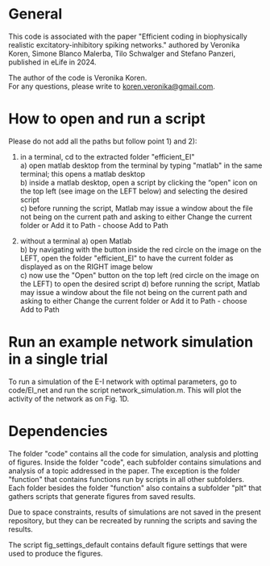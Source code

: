 # General
This code is associated with the paper "Efficient coding in biophysically realistic excitatory-inhibitory spiking networks." authored by Veronika Koren, Simone Blanco Malerba, Tilo Schwalger and Stefano Panzeri, published in eLife in 2024.

The author of the code is Veronika Koren.  
For any questions, please write to koren.veronika@gmail.com.

# How to open and run a script
Please do not add all the paths but follow point 1) and 2):

1) in a terminal, cd to the extracted folder "efficient_EI"  
a) open matlab desktop from the terminal by typing "matlab" in the same terminal; this opens a matlab desktop  
b) inside a matlab desktop, open a script by clicking the “open" icon on the top left (see image on the LEFT below) and selecting the desired script  
c) before running the script, Matlab may issue a window about the file not being on the current path and asking to either Change the current folder or Add it to Path - choose Add to Path

2) without a terminal
a) open Matlab  
b) by navigating with the button inside the red circle on the image on the LEFT, open the folder "efficient_EI" to have the current folder as displayed as on the RIGHT image below  
c) now use the "Open" button on the top left (red circle on the image on the LEFT) to open the desired script
d) before running the script, Matlab may issue a window about the file not being on the current path and asking to either Change the current folder or Add it to Path - choose Add to Path

# Run an example network simulation in a single trial

To run a simulation of the E-I network with optimal parameters, go to code/EI_net and run the script network_simulation.m. This will plot the activity of the network as on Fig. 1D.

# Dependencies

The folder "code" contains all the code for simulation, analysis and plotting of figures. Inside the folder "code", each subfolder contains simulations and analysis of a topic addressed in the paper. The exception is the folder "function" that contains functions run by scripts in all other subfolders. Each folder besides the folder "function" also contains a subfolder "plt" that gathers scripts that generate figures from saved results.

Due to space constraints, results of simulations are not saved in the present repository, but they can be recreated by running the scripts and saving the results.

The script fig_settings_default contains default figure settings that were used to produce the figures.
